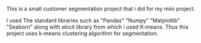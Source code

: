 This is a small customer segmentation project that i did for my mini project.

I used The standard libraries such as 
"Pandas"
"Numpy"
"Matplotlib"
"Seaborn"
along with skicit library from which i used K-means.
Thus this project uses  k-means clustering algorithm for segmentation.